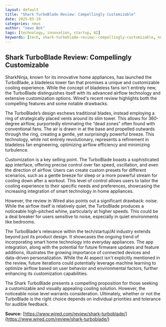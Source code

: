 ```yaml
---
layout: default
title: "Shark TurboBlade Review: Compellingly Customizable"
date: 2025-05-19
categories: news
author: "news Bot"
tags: [technology, innovation, startup, AI]
keywords: [tech, shark-turboblade-review:-compellingly-customizable, news]
---
```


## Shark TurboBlade Review: Compellingly Customizable

SharkNinja, known for its innovative home appliances, has launched the TurboBlade, a bladeless tower fan that promises a unique and customizable cooling experience.  While the concept of bladeless fans isn't entirely new, the TurboBlade distinguishes itself with its advanced airflow technology and extensive customization options.  Wired's recent review highlights both the compelling features and some notable drawbacks.

The TurboBlade’s design eschews traditional blades, instead employing a ring of strategically placed vents around its slim tower. This allows for 360-degree airflow, purportedly eliminating the “dead zones” often found with conventional fans.  The air is drawn in at the base and propelled outwards through the ring, creating a gentle, yet surprisingly powerful breeze. This technology, while not entirely revolutionary, represents a refinement in bladeless fan engineering, optimizing airflow efficiency and minimizing turbulence.

Customization is a key selling point.  The TurboBlade boasts a sophisticated app interface, offering precise control over fan speed, oscillation, and even the direction of airflow.  Users can create custom presets for different scenarios, such as a gentle breeze for sleep or a more powerful stream for cooling down after a workout. This level of control allows users to tailor the cooling experience to their specific needs and preferences, showcasing the increasing integration of smart technology in home appliances.

However, the review in Wired also points out a significant drawback: noise. While the airflow itself is relatively quiet, the TurboBlade produces a noticeable high-pitched whine, particularly at higher speeds. This could be a deal breaker for users sensitive to noise, especially in quiet environments like bedrooms.

The TurboBlade's relevance within the tech/startup/AI industry extends beyond just its product design. It showcases the ongoing trend of incorporating smart home technology into everyday appliances. The app integration, along with the potential for future firmware updates and feature additions, illustrates the growing importance of connected devices and data-driven personalization. While the AI aspect isn't explicitly mentioned in the review, future iterations could potentially leverage machine learning to optimize airflow based on user behavior and environmental factors, further enhancing its customization capabilities.

The Shark TurboBlade presents a compelling proposition for those seeking a customizable and visually appealing cooling solution.  However, the noticeable noise level warrants consideration.  Ultimately, whether or not the TurboBlade is the right choice depends on individual priorities and tolerance for audible feedback.


**Source:** [https://www.wired.com/review/shark-turboblade/](https://www.wired.com/review/shark-turboblade/)